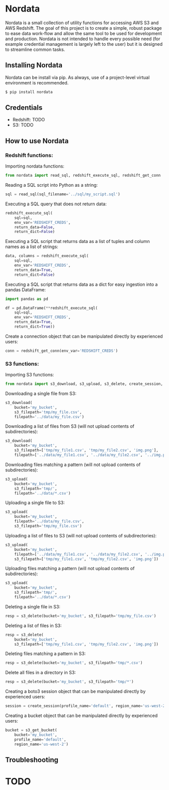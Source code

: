 # Nordata

Nordata is a small collection of utility functions for accessing AWS S3 and AWS Redshift. The goal of this project is to create a simple, robust package to ease data work-flow and allow the same tool to be used for development and production. Nordata is not intended to handle every possible need (for example credential management is largely left to the user) but it is designed to streamline common tasks.

## Installing Nordata
Nordata can be install via pip. As always, use of a project-level virtual environment is recommended.

```bash
$ pip install nordata
```

## Credentials
- Redshift: TODO
- S3: TODO

## How to use Nordata
### Redshift functions:
Importing nordata functions:
```python
from nordata import read_sql, redshift_execute_sql, redshift_get_conn
```
Reading a SQL script into Python as a string:
```python
sql = read_sql(sql_filename='../sql/my_script.sql')
```
Executing a SQL query that does not return data:
```python
redshift_execute_sql(
    sql=sql,
    env_var='REDSHIFT_CREDS',
    return_data=False,
    return_dict=False)
```
Executing a SQL script that returns data as a list of tuples and column names as a list of strings:
```python
data, columns = redshift_execute_sql(
    sql=sql,
    env_var='REDSHIFT_CREDS',
    return_data=True,
    return_dict=False)
```
Executing a SQL script that returns data as a dict for easy ingestion into a pandas DataFrame:
```python
import pandas as pd

df = pd.DataFrame(**redshift_execute_sql(
    sql=sql,
    env_var='REDSHIFT_CREDS',
    return_data=True,
    return_dict=True))
```
Create a connection object that can be manipulated directly by experienced users:
```python
conn = redshift_get_conn(env_var='REDSHIFT_CREDS')
```
### S3 functions:
Importing S3 functions:
```python
from nordata import s3_download, s3_upload, s3_delete, create_session, s3_get_bucket
```
Downloading a single file from S3:
```python
s3_download(
    bucket='my_bucket',
    s3_filepath='tmp/my_file.csv',
    filepath='../data/my_file.csv')
```
Downloading a list of files from S3 (will not upload contents of subdirectories):
```python
s3_download(
    bucket='my_bucket',
    s3_filepath=['tmp/my_file1.csv', 'tmp/my_file2.csv', 'img.png'],
    filepath=['../data/my_file1.csv', '../data/my_file2.csv', '../img.png'])
```
Downloading files matching a pattern (will not upload contents of subdirectories):
```python
s3_upload(
    bucket='my_bucket',
    s3_filepath='tmp/',
    filepath='../data/*.csv')
```
Uploading a single file to S3:
```python
s3_upload(
    bucket='my_bucket',
    filepath='../data/my_file.csv',
    s3_filepath='tmp/my_file.csv')
```
Uploading a list of files to S3 (will not upload contents of subdirectories):
```python
s3_upload(
    bucket='my_bucket',
    filepath=['../data/my_file1.csv', '../data/my_file2.csv', '../img.png'],
    s3_filepath=['tmp/my_file1.csv', 'tmp/my_file2.csv', 'img.png'])
```
Uploading files matching a pattern (will not upload contents of subdirectories):
```python
s3_upload(
    bucket='my_bucket',
    s3_filepath='tmp/',
    filepath='../data/*.csv')
```
Deleting a single file in S3:
```python
resp = s3_delete(bucket='my_bucket', s3_filepath='tmp/my_file.csv')
```
Deleting a list of files in S3:
```python
resp = s3_delete(
    bucket='my_bucket',
    s3_filepath=['tmp/my_file1.csv', 'tmp/my_file2.csv', 'img.png'])
```
Deleting files matching a pattern in S3:
```python
resp = s3_delete(bucket='my_bucket', s3_filepath='tmp/*.csv')
```
Delete all files in a directory in S3:
```python
resp = s3_delete(bucket='my_bucket', s3_filepath='tmp/*')
```
Creating a boto3 session object that can be manipulated directly by experienced users:
```python
session = create_session(profile_name='default', region_name='us-west-2')
```
Creating a bucket object that can be manipulated directly by experienced users:
```python
bucket = s3_get_bucket(
    bucket='my_bucket',
    profile_name='default',
    region_name='us-west-2')
```

## Troubleshooting
# TODO